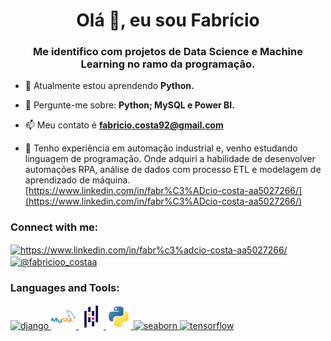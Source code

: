 <h1 align="center">Olá 👋, eu sou Fabrício</h1>
<h3 align="center">Me identifico com projetos de Data Science e Machine Learning no ramo da programação.</h3>

- 🌱 Atualmente estou aprendendo **Python.**

- 💬 Pergunte-me sobre: **Python; MySQL e Power BI.**

- 📫 Meu contato é **fabricio.costa92@gmail.com**

- 📄 Tenho experiência em automação industrial e, venho estudando linguagem de programação. Onde adquiri a habilidade de desenvolver automações RPA, análise de dados com processo ETL e modelagem de aprendizado de máquina. [https://www.linkedin.com/in/fabr%C3%ADcio-costa-aa5027266/](https://www.linkedin.com/in/fabr%C3%ADcio-costa-aa5027266/)

<h3 align="left">Connect with me:</h3>
<p align="left">
<a href="https://www.linkedin.com/in/fabr%C3%ADcio-costa-aa5027266/" target="blank"><img align="center" src="https://raw.githubusercontent.com/rahuldkjain/github-profile-readme-generator/master/src/images/icons/Social/linked-in-alt.svg" alt="https://www.linkedin.com/in/fabr%c3%adcio-costa-aa5027266/" height="30" width="40" /></a>
<a href="https://instagram.com/@fabricioo_costaa" target="blank"><img align="center" src="https://raw.githubusercontent.com/rahuldkjain/github-profile-readme-generator/master/src/images/icons/Social/instagram.svg" alt="@fabricioo_costaa" height="30" width="40" /></a>
</p>

<h3 align="left">Languages and Tools:</h3>
<p align="left"> <a href="https://www.djangoproject.com/" target="_blank" rel="noreferrer"> <img src="https://cdn.worldvectorlogo.com/logos/django.svg" alt="django" width="40" height="40"/> </a> <a href="https://www.mysql.com/" target="_blank" rel="noreferrer"> <img src="https://raw.githubusercontent.com/devicons/devicon/master/icons/mysql/mysql-original-wordmark.svg" alt="mysql" width="40" height="40"/> </a> <a href="https://pandas.pydata.org/" target="_blank" rel="noreferrer"> <img src="https://raw.githubusercontent.com/devicons/devicon/2ae2a900d2f041da66e950e4d48052658d850630/icons/pandas/pandas-original.svg" alt="pandas" width="40" height="40"/> </a> <a href="https://www.python.org" target="_blank" rel="noreferrer"> <img src="https://raw.githubusercontent.com/devicons/devicon/master/icons/python/python-original.svg" alt="python" width="40" height="40"/> </a> <a href="https://seaborn.pydata.org/" target="_blank" rel="noreferrer"> <img src="https://seaborn.pydata.org/_images/logo-mark-lightbg.svg" alt="seaborn" width="40" height="40"/> </a> <a href="https://www.tensorflow.org" target="_blank" rel="noreferrer"> <img src="https://www.vectorlogo.zone/logos/tensorflow/tensorflow-icon.svg" alt="tensorflow" width="40" height="40"/> </a> </p>



<!---
- 👋 Hi, I’m @fabricio-dev-futuro
- 👀 I’m interested in ...
- 🌱 I’m currently learning ...
- 💞️ I’m looking to collaborate on ...
- 📫 How to reach me ...


fabricio-dev-futuro/fabricio-dev-futuro is a ✨ special ✨ repository because its `README.md` (this file) appears on your GitHub profile.
You can click the Preview link to take a look at your changes.
--->
